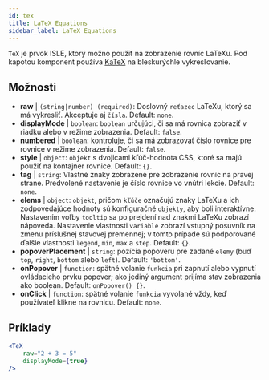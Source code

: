 ```yaml
---
id: tex
title: LaTeX Equations
sidebar_label: LaTeX Equations
---
```


`TeX` je prvok ISLE, ktorý možno použiť na zobrazenie rovníc LaTeXu. Pod kapotou komponent používa [KaTeX](https://github.com/Khan/KaTeX) na bleskurýchle vykresľovanie.

## Možnosti

* __raw__ | `(string|number) (required)`: Doslovný `reťazec` LaTeXu, ktorý sa má vykresliť. Akceptuje aj `čísla`. Default: `none`.
* __displayMode__ | `boolean`: `boolean` určujúci, či sa má rovnica zobraziť v riadku alebo v režime zobrazenia. Default: `false`.
* __numbered__ | `boolean`: kontroluje, či sa má zobrazovať číslo rovnice pre rovnice v režime zobrazenia. Default: `false`.
* __style__ | `object`: `objekt` s dvojicami kľúč-hodnota CSS, ktoré sa majú použiť na kontajner rovnice. Default: `{}`.
* __tag__ | `string`: Vlastné znaky zobrazené pre zobrazenie rovníc na pravej strane. Predvolené nastavenie je číslo rovnice vo vnútri lekcie. Default: `none`.
* __elems__ | `object`: `objekt`, pričom `kľúče` označujú znaky LaTeXu a ich zodpovedajúce hodnoty sú konfiguračné `objekty`, aby boli interaktívne. Nastavením voľby `tooltip` sa po prejdení nad znakmi LaTeXu zobrazí nápoveda. Nastavenie vlastnosti `variable` zobrazí vstupný posuvník na zmenu príslušnej stavovej premennej; v tomto prípade sú podporované ďalšie vlastnosti `legend`, `min`, `max` a `step`. Default: `{}`.
* __popoverPlacement__ | `string`: pozícia popoveru pre zadané `elemy` (buď `top`, `right`, `bottom` alebo `left`). Default: `'bottom'`.
* __onPopover__ | `function`: spätné volanie `funkcia` pri zapnutí alebo vypnutí ovládacieho prvku popover; ako jediný argument prijíma stav zobrazenia ako boolean. Default: `onPopover() {}`.
* __onClick__ | `function`: spätné volanie `funkcia` vyvolané vždy, keď používateľ klikne na rovnicu. Default: `none`.


## Príklady

```jsx live
<TeX
    raw="2 + 3 = 5"
    displayMode={true}
/>
```



